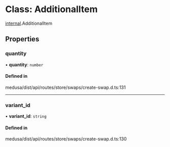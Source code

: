 # Class: AdditionalItem

[internal](../modules/internal-47.md).AdditionalItem

## Properties

### quantity

• **quantity**: `number`

#### Defined in

medusa/dist/api/routes/store/swaps/create-swap.d.ts:131

___

### variant\_id

• **variant\_id**: `string`

#### Defined in

medusa/dist/api/routes/store/swaps/create-swap.d.ts:130
